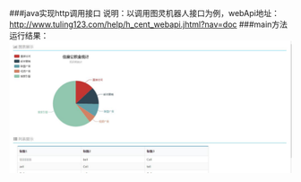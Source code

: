 ###java实现http调用接口
说明：以调用图灵机器人接口为例，webApi地址：http://www.tuling123.com/help/h_cent_webapi.jhtml?nav=doc
###main方法运行结果：
![Image text](https://github.com/zhangyuanliang/echarts-semantic-page/blob/master/img/img_1.jpg)
